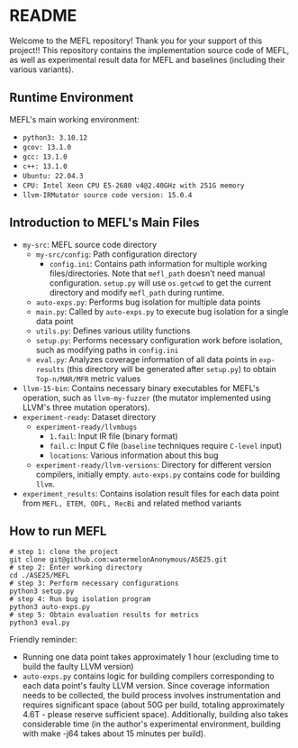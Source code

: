 # README

Welcome to the MEFL repository! Thank you for your support of this project!! This repository contains the implementation source code of MEFL, as well as experimental result data for MEFL and baselines (including their various variants).

## Runtime Environment
MEFL's main working environment:
- `python3: 3.10.12`
- `gcov: 13.1.0`
- `gcc: 13.1.0`
- `c++: 13.1.0`
- `Ubuntu: 22.04.3`
- `CPU: Intel Xeon CPU E5-2680 v4@2.40GHz with 251G memory`
- `llvm-IRMutator source code version: 15.0.4`

## Introduction to MEFL's Main Files
- `my-src`: MEFL source code directory
  - `my-src/config`: Path configuration directory
    - `config.ini`: Contains path information for multiple working files/directories. Note that `mefl_path` doesn't need manual configuration. `setup.py` will use `os.getcwd` to get the current directory and modify `mefl_path` during runtime.
  - `auto-exps.py`: Performs bug isolation for multiple data points
  - `main.py`: Called by `auto-exps.py` to execute bug isolation for a single data point
  - `utils.py`: Defines various utility functions
  - `setup.py`: Performs necessary configuration work before isolation, such as modifying paths in `config.ini`
  - `eval.py`: Analyzes coverage information of all data points in `exp-results` (this directory will be generated after `setup.py`) to obtain `Top-n/MAR/MFR` metric values
- `llvm-15-bin`: Contains necessary binary executables for MEFL's operation, such as `llvm-my-fuzzer` (the mutator implemented using LLVM's three mutation operators).
- `experiment-ready`: Dataset directory
  - `experiment-ready/llvmbugs`
    - `1.fail`: Input IR file (binary format)
    - `fail.c`: Input C file (`baseline` techniques require `C-level` input)
    - `locations`: Various information about this bug
  - `experiment-ready/llvm-versions`: Directory for different version compilers, initially empty. `auto-exps.py` contains code for building `llvm`.
- `experiment_results`: Contains isolation result files for each data point from `MEFL, ETEM, ODFL, RecBi` and related method variants

## How to run MEFL
```shell
# step 1: clone the project
git clone git@github.com:watermelonAnonymous/ASE25.git
# step 2: Enter working directory
cd ./ASE25/MEFL
# step 3: Perform necessary configurations
python3 setup.py
# step 4: Run bug isolation program
python3 auto-exps.py
# step 5: Obtain evaluation results for metrics
python3 eval.py
```

Friendly reminder:
- Running one data point takes approximately 1 hour (excluding time to build the faulty LLVM version)
- `auto-exps.py` contains logic for building compilers corresponding to each data point's faulty LLVM version. Since coverage information needs to be collected, the build process involves instrumentation and requires significant space (about 50G per build, totaling approximately 4.6T - please reserve sufficient space). Additionally, building also takes considerable time (in the author's experimental environment, building with make -j64 takes about 15 minutes per build).
